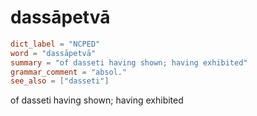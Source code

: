 # dassāpetvā

``` toml
dict_label = "NCPED"
word = "dassāpetvā"
summary = "of dasseti having shown; having exhibited"
grammar_comment = "absol."
see_also = ["dasseti"]
```

of dasseti having shown; having exhibited

